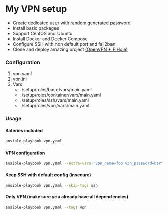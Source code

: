 # My VPN setup

- Create dedicated user with random generated password
- Install basic packages
- Support CentOS and Ubuntu
- Install Docker and Docker Compose
- Configure SSH with non default port and fail2ban
- Clone and deploy amazing project [(OpenVPN + PiHole)](https://github.com/Simonwep/openvpn-pihole)

### Configuration
1. vpn.yaml
2. vpn.ini
3. Vars
   * ./setup/roles/base/vars/main.yaml
   * ./setup/roles/container/vars/main.yaml
   * ./setup/roles/ssh/vars/main.yaml
   * ./setup/roles/vpn/vars/main.yaml

### Usage

#### Bateries included

```bash
ansible-playbook vpn.yaml
```

#### VPN configuration

```bash
ansible-playbook vpn.yaml --extra-vars "vpn_name=foo vpn_password=bar"
```

#### Keep SSH with default config (insecure)

```bash
ansible-playbook vpn.yaml --skip-tags ssh
```

#### Only VPN (make sure you already have all dependencies)

```bash
ansible-playbook vpn.yaml --tags vpn
```